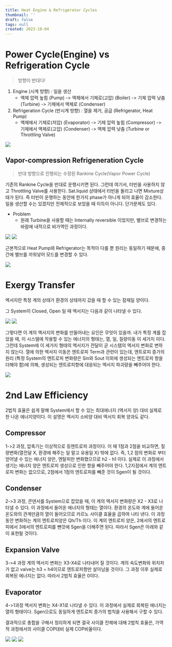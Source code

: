 ```yaml
---
title: Heat Engine & Refrigerator Cycles
thumbnail: ''
draft: false
tags: null
created: 2023-10-04
---
```


# Power Cycle(Engine) vs Refrigeration Cycle

 > 
 > 방향이 반대다!

1. Engine (시계 방향) : 일을 생산
   * 액체 압력 높힘 (Pump) -> 액체에서 기체로(고압) (Boiler) -> 기체 압력 낮춤 (Turbine) -> 기체에서 액체로 (Condenser)
1. Refrigeration Cycle (반시계 방향) : 열을 제거, 공급 (Refrigerator, Heat Pump)
   * 액체에서 기체로(저압) (Evaporator) -> 기체 압력 높힘 (Compressor) -> 기체에서 액체로(고압) (Condenser) -> 액체 압력 낮춤 (Turbine or Throttling Valve)

![](heat-engine01.png)

## Vapor-compression Refrigeneration Cycle

 > 
 > 반대 방향으로 진행되는 수정된 Rankine Cycle(Vapor Power Cycle)

기존의 Rankine Cycle을 반대로 운행시키면 된다. 그런데 여기서, 터빈을 사용하지 않고 Throttling Valve를 사용한다. Sat.liquid 상태에서 터빈을 돌리고 나면 Mixture상태가 된다. 즉 터빈이 운행하는 동안에 한가지 phase가 아니게 되어 효율이 감소한다. 일을 생산할 수는 있겠지만 전체적으로 보았을 때 이득이 아니다. 단가문제도 있다.

* Problem
  * 원래 Turbine을 사용할 때는 Internally reversible 이었지만, 밸브로 변경하는 바람에 내적으로 비가역인 과정이다.

![](heat-engine02.png)
![](heat-engine03.png)

근본적으로 Heat Pump와 Refrigerator는 목적이 다를 뿐 원리는 동일하기 때문에, 중간에 밸브를 끼워넣어 모드를 변경할 수 있다.

![](heat-engine04.png)

# Exergy Transfer

엑서지란 특정 계의 상태가 환경의 상태까지 갔을 때 할 수 있는 잠재일 양이다.

그 System이 Closed, Open 일 때 엑서지는 다음과 같이 나타낼 수 있다.

![](heat-engine05.png)
![](heat-engine06.png)

그렇다면 이 계의 엑서지의 변화를 만들어내는 요인은 무엇이 있을까. 내가 특정 계를 잡았을 때, 이 시스템에 작용할 수 있는 에너지의 형태는, 열, 일, 질량이동 이 세가지 이다. 그런데 System에 이 세가지 형태의 엑서지가 전달이 곧 시스템의 엑서지 변화로 변하지 않는다. 열에 의한 엑서지 이동은 엔트로피 Term과 관련이 있는데, 엔트로피 증가의 원리 (특정 System의 엔트로피 변화량은 Sin와 Sout 이외에 생성되는 엔트로피 항을 더해야 함)에 의해, 생성되는 엔트로피항에 대응되는 엑서지 파괴량을 빼주어야 한다.

![](heat-engine07.png)

# 2nd Law Efficiency

2법칙 효율은 쉽게 말해 System에서 할 수 있는 최대에너지 (엑서지 양) 대비 실제로 한 나온 에너지양이다.
이 설명은 엑서지 소비양 대비 엑서지 회복 양과도 같다.

## Compressor

1->2 과정, 압축기는 이상적으로 등엔트로피 과정이다. 이 때 1점과 2점을 비교하면, 질량변화(열전달 X, 환경에 해주는 일 말고 유용일 X) 밖에 없다. 즉, 1,2 점의 변화로 부터 얻어낼 수 있는 에너지 양은, 엔탈피만 변화했으므로 h2 - h1 이다. 실제로 이 과정에서 생기는 에너지 양은 엔트로피 생성으로 인한 항을 빼주어야 한다. 1,2지점에서 계의 엔트로피 변화는 없으므로, 2점에서 1점의 엔트로피를 빼준 것이 Sgen이 될 것이다.

## Condenser

2->3 과정, 콘덴서를 System으로 잡았을 때, 이 계의 엑서지 변화량은 X2 - X3로 나타낼 수 있다. 이 과정에서 들어온 에너지의 형태는 열이다. 환경의 온도와 계에 들어온 온도와의 관계만큼의 열이 들어오므로 카르노 사이클 효율을 곱하여 나타 낸다. 이 과정동안 변화하는 계의 엔트로피양은 Qh/Th 이다. 이 계의 엔트로피 양은, 2에서의 엔트로피에서 3에서의 엔트로피를 뺀것에 Sgen을 더해주면 된다. 따라서 Sgen은 아래와 같이 표현될 것이다.

## Expansion Valve

3->4 과정 계의 엑서지 변화는 X3-X4로 나타내어 질 것이다. 계의 속도변화와 위치차가 없고 valve는 h3 = h4이므로 엔트로피항만 살아남을 것이다. 그 과정 이후 실제로 회복된 에너지는 없다. 따라서 2법칙 효율은 0이다.

## Evaporator

4->1과정 엑서지 변화는 X4-X1로 나타낼 수 있다. 이 과정에서 실제로 회복된 에너지는 열의 형태이다. Sgen으로도 동일하게 엔트로피 증가의 법칙을 사용해서 구할 수 있다.

결과적으로 총합을 구해서 정리하게 되면 결국 사이클 전체에 대해 2법칙 효율은, 가역적 과정에서의 사이클 COP대비 실제 COP비율이다.

![](heat-engine08.png)
![](heat-engine09.png)
![](heat-engine10.png)
